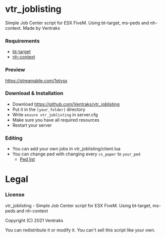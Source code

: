 # vtr_joblisting

Simple Job Center script for ESX FiveM. Using bt-target, ms-peds and nh-context. Made by Ventraks

### Requirements
* [bt-target](https://github.com/Mojito-Fivem/bt-target)
* [nh-context](https://github.com/nerohiro/nh-context)

### Preview

https://streamable.com/1gtyss

### Download & Installation

- Download https://github.com/Ventraks/vtr_joblisting
- Put it in the `[your_folder]` directory
- Write `ensure vtr_joblisting` in server.cfg
- Make sure you have all required resources
- Restart your server

### Editing

- You can add your own jobs in vtr_joblisting/client.lua
- You can change ped with changing every `cs_paper` to `your_ped` 
  - [Ped list](https://docs.fivem.net/docs/game-references/ped-models/)

# Legal
### License
vtr_joblisting - Simple Job Center script for ESX FiveM. Using bt-target, ms-peds and nh-context

Copyright (C) 2021 Ventraks

You can redistribute it or modify it. You can't sell this script like your own.
